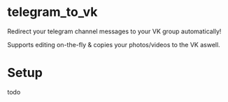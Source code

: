 # telegram_to_vk
Redirect your telegram channel messages to your VK group automatically!

Supports editing on-the-fly & copies your photos/videos to the VK aswell.

# Setup
todo

